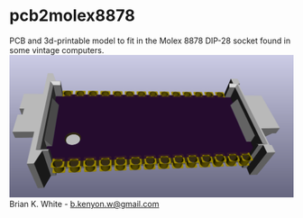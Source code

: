 # pcb2molex8878
PCB and 3d-printable model to fit in the Molex 8878 DIP-28 socket found in some vintage computers.
![](pcb2molex8878.png)
Brian K. White - b.kenyon.w@gmail.com
